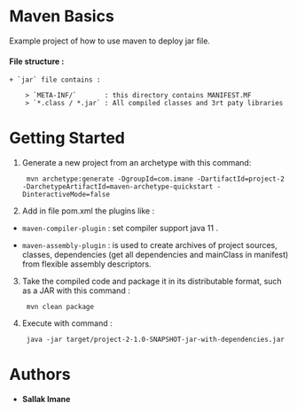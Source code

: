 
# Maven Basics

Example project of how to use maven to deploy jar file.

#### File structure :

    + `jar` file contains : 

        > `META-INF/`       : this directory contains MANIFEST.MF
        > `*.class / *.jar` : All compiled classes and 3rt paty libraries

# Getting Started 

1. Generate a new project from an archetype with this command:

		mvn archetype:generate -DgroupId=com.imane -DartifactId=project-2 -DarchetypeArtifactId=maven-archetype-quickstart -DinteractiveMode=false

2. Add in file pom.xml the plugins like :

  + `maven-compiler-plugin` : set compiler support java 11 .

  + `maven-assembly-plugin` : is used to create archives of project sources, classes, dependencies (get all dependencies and mainClass in manifest) from flexible assembly descriptors.

3. Take the compiled code and package it in its distributable format, such as a JAR  with this command : 

		mvn clean package

4. Execute with command : 

		java -jar target/project-2-1.0-SNAPSHOT-jar-with-dependencies.jar 

# Authors
 + **Sallak Imane** 
